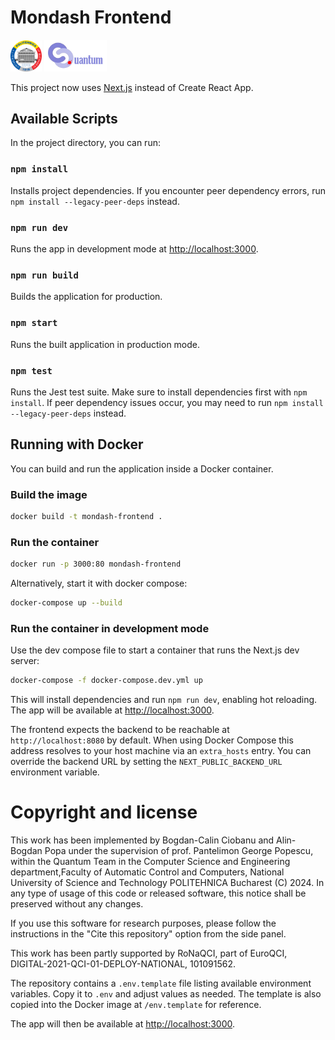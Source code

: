 # Mondash Frontend

<p float="left">
    <img src="upb.png" alt="University Politehnica of Bucharest" width="50"/>
    <img src="Logo.png" alt="Quantum Team @ UPB" width="100"/>
</p>

This project now uses [Next.js](https://nextjs.org/) instead of Create React App.

## Available Scripts

In the project directory, you can run:

### `npm install`

Installs project dependencies. If you encounter peer dependency errors, run `npm install --legacy-peer-deps` instead.

### `npm run dev`

Runs the app in development mode at [http://localhost:3000](http://localhost:3000).

### `npm run build`

Builds the application for production.

### `npm start`

Runs the built application in production mode.

### `npm test`

Runs the Jest test suite. Make sure to install dependencies first with `npm install`. If peer dependency issues occur, you may need to run `npm install --legacy-peer-deps` instead.

## Running with Docker

You can build and run the application inside a Docker container.

### Build the image

```bash
docker build -t mondash-frontend .
```

### Run the container

```bash
docker run -p 3000:80 mondash-frontend
```

Alternatively, start it with docker compose:

```bash
docker-compose up --build
```

### Run the container in development mode

Use the dev compose file to start a container that runs the Next.js dev server:

```bash
docker-compose -f docker-compose.dev.yml up
```

This will install dependencies and run `npm run dev`, enabling hot reloading. The app will be available at [http://localhost:3000](http://localhost:3000).

The frontend expects the backend to be reachable at `http://localhost:8080` by default.
When using Docker Compose this address resolves to your host machine via an `extra_hosts` entry.
You can override the backend URL by setting the `NEXT_PUBLIC_BACKEND_URL` environment variable.

# Copyright and license

This work has been implemented by Bogdan-Calin Ciobanu and Alin-Bogdan Popa under the supervision of prof. Pantelimon George Popescu, within the Quantum Team in the Computer Science and Engineering department,Faculty of Automatic Control and Computers, National University of Science and Technology POLITEHNICA Bucharest (C) 2024. In any type of usage of this code or released software, this notice shall be preserved without any changes.

If you use this software for research purposes, please follow the instructions in the "Cite this repository" option from the side panel.

This work has been partly supported by RoNaQCI, part of EuroQCI, DIGITAL-2021-QCI-01-DEPLOY-NATIONAL, 101091562.

The repository contains a `.env.template` file listing available environment variables. Copy it to `.env` and adjust values as needed. The template is also copied into the Docker image at `/env.template` for reference.

The app will then be available at [http://localhost:3000](http://localhost:3000).
